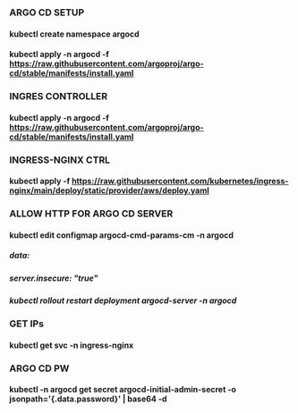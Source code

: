 
### ARGO CD SETUP
#### kubectl create namespace argocd
#### kubectl apply -n argocd -f https://raw.githubusercontent.com/argoproj/argo-cd/stable/manifests/install.yaml

### INGRES CONTROLLER
#### kubectl apply -n argocd -f https://raw.githubusercontent.com/argoproj/argo-cd/stable/manifests/install.yaml

### INGRESS-NGINX CTRL
#### kubectl apply -f https://raw.githubusercontent.com/kubernetes/ingress-nginx/main/deploy/static/provider/aws/deploy.yaml

### ALLOW HTTP FOR ARGO CD SERVER
#### kubectl edit configmap argocd-cmd-params-cm -n argocd

##### data:  
#####   server.insecure: "true"
##### kubectl rollout restart deployment argocd-server -n argocd


### GET IPs
#### kubectl get svc -n ingress-nginx

### ARGO CD PW
#### kubectl -n argocd get secret argocd-initial-admin-secret -o jsonpath='{.data.password}' | base64 -d
